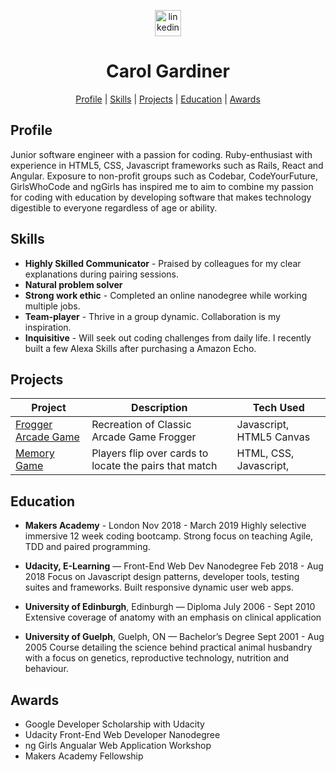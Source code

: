 
<p align="center">
  
<a href="https://www.linkedin.com/in/carol-gardiner-40a165a5//">
<img src="https://www.iconfinder.com/data/icons/free-social-icons/67/linkedin_circle_color-512.png" alt="linkedin" hspace="50" height="42" width="42"></a></p>

<h1 align="center"> Carol Gardiner </h1>

<div align="center"> 
  
[Profile](#profile) | 
[Skills](#skills) | 
[Projects](#projects) | 
[Education](#education) | 
[Awards](#awards) 

</div>

<a name="profile"></a>

## Profile
Junior software engineer with a passion for coding. Ruby-enthusiast with experience in HTML5, CSS, Javascript frameworks such as Rails, React and Angular. Exposure to non-profit groups such as Codebar, CodeYourFuture, GirlsWhoCode and ngGirls has inspired me to aim to combine my passion for coding with education by developing software that makes technology digestible to everyone regardless of age or ability.  

<a name="skills"></a>
## Skills
* **Highly Skilled Communicator**  - Praised by colleagues for my clear explanations during pairing sessions.
* **Natural problem solver**
* **Strong work ethic** -  Completed an online nanodegree while working multiple jobs.
* **Team-player** - Thrive in a group dynamic. Collaboration is my inspiration.
* **Inquisitive** - Will seek out coding challenges from daily life. I recently built a few Alexa Skills after purchasing a Amazon Echo.

<a name="projects"></a>
## Projects
|Project | Description | Tech Used |
|--------|-------------|-----------|
|[Frogger Arcade Game](https://github.com/CazaBelle/Udacity-FEND-Project-4-Arcade-Game)| Recreation of Classic Arcade Game Frogger| Javascript, HTML5 Canvas
|[Memory Game](https://github.com/CazaBelle/FEND-Project-3-Memory-Game)|Players flip over cards to locate the pairs that match|HTML, CSS, Javascript,

<a name="education"></a>
## Education

* **Makers Academy** - London
Nov 2018 - March 2019
Highly selective immersive 12 week coding bootcamp. Strong focus on teaching Agile, TDD and paired programming.

* **Udacity, E-Learning** — Front-End Web Dev Nanodegree
Feb 2018 - Aug 2018
Focus on Javascript design patterns, developer tools, testing suites and frameworks. Built responsive dynamic user web apps.

* **University of Edinburgh**, Edinburgh — Diploma
July 2006 - Sept 2010
Extensive coverage of anatomy with an emphasis on clinical application

* **University of Guelph**, Guelph, ON — Bachelor’s Degree
Sept 2001 - Aug 2005
Course detailing the science behind practical animal husbandry with a focus on genetics, reproductive technology, nutrition and behaviour.

<a name="awards"></a>
## Awards
+ Google Developer Scholarship with Udacity
+ Udacity Front-End Web Developer Nanodegree
+ ng Girls Angualar Web Application Workshop
+ Makers Academy Fellowship
